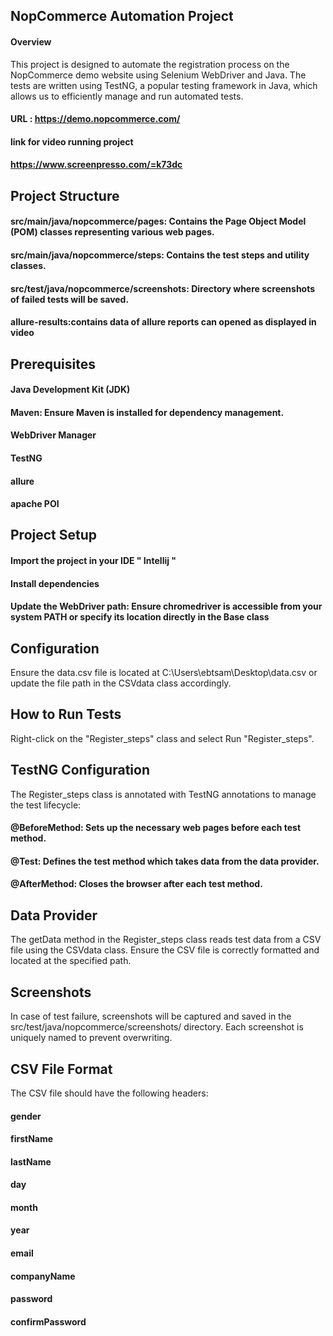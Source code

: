 ## NopCommerce Automation Project
#### Overview
This project is designed to automate the registration process on the NopCommerce demo website using Selenium WebDriver and Java. The tests are written using TestNG, a popular testing framework in Java, which allows us to efficiently manage and run automated tests.

#### URL : https://demo.nopcommerce.com/

#### link for video running project 
#### https://www.screenpresso.com/=k73dc


## Project Structure
#### src/main/java/nopcommerce/pages: Contains the Page Object Model (POM) classes representing various web pages.
#### src/main/java/nopcommerce/steps: Contains the test steps and utility classes.
#### src/test/java/nopcommerce/screenshots: Directory where screenshots of failed tests will be saved.
#### allure-results:contains data of allure reports can opened as displayed in video

## Prerequisites
#### Java Development Kit (JDK)
#### Maven: Ensure Maven is installed for dependency management.
#### WebDriver Manager
#### TestNG
#### allure
#### apache POI

## Project Setup
#### Import the project in your IDE " Intellij "
#### Install dependencies
#### Update the WebDriver path: Ensure chromedriver is accessible from your system PATH or specify its location directly in the Base class

## Configuration
Ensure the data.csv file is located at C:\Users\ebtsam\Desktop\data.csv or update the file path in the CSVdata class accordingly.


## How to Run Tests
Right-click on the "Register_steps" class and select Run "Register_steps".

## TestNG Configuration
The Register_steps class is annotated with TestNG annotations to manage the test lifecycle:

#### @BeforeMethod: Sets up the necessary web pages before each test method.
#### @Test: Defines the test method which takes data from the data provider.
#### @AfterMethod: Closes the browser after each test method.


## Data Provider
The getData method in the Register_steps class reads test data from a CSV file using the CSVdata class. Ensure the CSV file is correctly formatted and located at the specified path.


## Screenshots
In case of test failure, screenshots will be captured and saved in the src/test/java/nopcommerce/screenshots/ directory. Each screenshot is uniquely named to prevent overwriting.

## CSV File Format
The CSV file should have the following headers:

#### gender
#### firstName
#### lastName
#### day
#### month
#### year
#### email
#### companyName
#### password
#### confirmPassword






